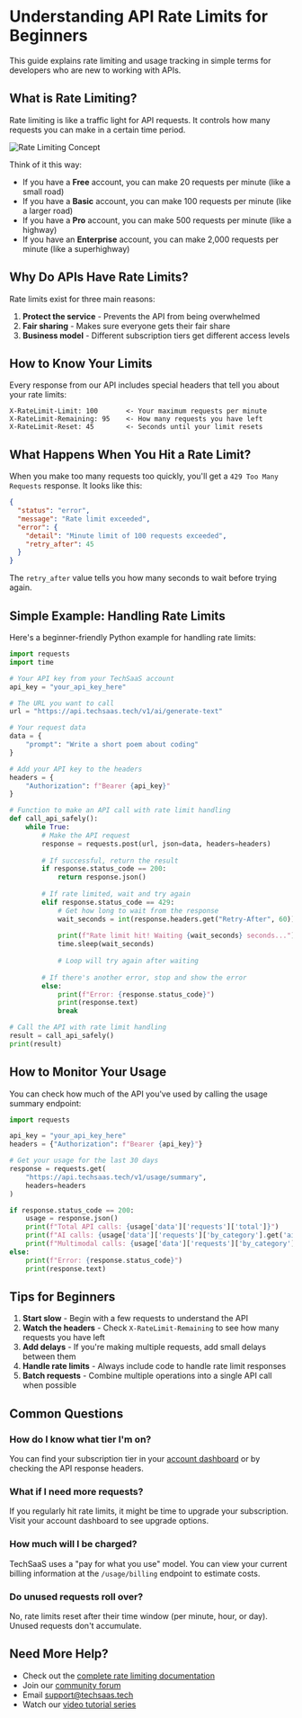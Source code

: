 # Understanding API Rate Limits for Beginners

This guide explains rate limiting and usage tracking in simple terms for developers who are new to working with APIs.

## What is Rate Limiting?

Rate limiting is like a traffic light for API requests. It controls how many requests you can make in a certain time period.

![Rate Limiting Concept](../assets/images/rate-limit-concept.png)

Think of it this way:

- If you have a **Free** account, you can make 20 requests per minute (like a small road)
- If you have a **Basic** account, you can make 100 requests per minute (like a larger road)
- If you have a **Pro** account, you can make 500 requests per minute (like a highway)
- If you have an **Enterprise** account, you can make 2,000 requests per minute (like a superhighway)

## Why Do APIs Have Rate Limits?

Rate limits exist for three main reasons:

1. **Protect the service** - Prevents the API from being overwhelmed
2. **Fair sharing** - Makes sure everyone gets their fair share
3. **Business model** - Different subscription tiers get different access levels

## How to Know Your Limits

Every response from our API includes special headers that tell you about your rate limits:

```
X-RateLimit-Limit: 100       <- Your maximum requests per minute
X-RateLimit-Remaining: 95    <- How many requests you have left
X-RateLimit-Reset: 45        <- Seconds until your limit resets
```

## What Happens When You Hit a Rate Limit?

When you make too many requests too quickly, you'll get a `429 Too Many Requests` response. It looks like this:

```json
{
  "status": "error",
  "message": "Rate limit exceeded",
  "error": {
    "detail": "Minute limit of 100 requests exceeded",
    "retry_after": 45
  }
}
```

The `retry_after` value tells you how many seconds to wait before trying again.

## Simple Example: Handling Rate Limits

Here's a beginner-friendly Python example for handling rate limits:

```python
import requests
import time

# Your API key from your TechSaaS account
api_key = "your_api_key_here"

# The URL you want to call
url = "https://api.techsaas.tech/v1/ai/generate-text"

# Your request data
data = {
    "prompt": "Write a short poem about coding"
}

# Add your API key to the headers
headers = {
    "Authorization": f"Bearer {api_key}"
}

# Function to make an API call with rate limit handling
def call_api_safely():
    while True:
        # Make the API request
        response = requests.post(url, json=data, headers=headers)
        
        # If successful, return the result
        if response.status_code == 200:
            return response.json()
        
        # If rate limited, wait and try again
        elif response.status_code == 429:
            # Get how long to wait from the response
            wait_seconds = int(response.headers.get("Retry-After", 60))
            
            print(f"Rate limit hit! Waiting {wait_seconds} seconds...")
            time.sleep(wait_seconds)
            
            # Loop will try again after waiting
        
        # If there's another error, stop and show the error
        else:
            print(f"Error: {response.status_code}")
            print(response.text)
            break

# Call the API with rate limit handling
result = call_api_safely()
print(result)
```

## How to Monitor Your Usage

You can check how much of the API you've used by calling the usage summary endpoint:

```python
import requests

api_key = "your_api_key_here"
headers = {"Authorization": f"Bearer {api_key}"}

# Get your usage for the last 30 days
response = requests.get(
    "https://api.techsaas.tech/v1/usage/summary", 
    headers=headers
)

if response.status_code == 200:
    usage = response.json()
    print(f"Total API calls: {usage['data']['requests']['total']}")
    print(f"AI calls: {usage['data']['requests']['by_category'].get('ai', 0)}")
    print(f"Multimodal calls: {usage['data']['requests']['by_category'].get('multimodal', 0)}")
else:
    print(f"Error: {response.status_code}")
    print(response.text)
```

## Tips for Beginners

1. **Start slow** - Begin with a few requests to understand the API
2. **Watch the headers** - Check `X-RateLimit-Remaining` to see how many requests you have left
3. **Add delays** - If you're making multiple requests, add small delays between them
4. **Handle rate limits** - Always include code to handle rate limit responses
5. **Batch requests** - Combine multiple operations into a single API call when possible

## Common Questions

### How do I know what tier I'm on?

You can find your subscription tier in your [account dashboard](https://techsaas.tech/dashboard) or by checking the API response headers.

### What if I need more requests?

If you regularly hit rate limits, it might be time to upgrade your subscription. Visit your account dashboard to see upgrade options.

### How much will I be charged?

TechSaaS uses a "pay for what you use" model. You can view your current billing information at the `/usage/billing` endpoint to estimate costs.

### Do unused requests roll over?

No, rate limits reset after their time window (per minute, hour, or day). Unused requests don't accumulate.

## Need More Help?

- Check out the [complete rate limiting documentation](../api/rate-limiting.md)
- Join our [community forum](https://community.techsaas.tech)
- Email [support@techsaas.tech](mailto:support@techsaas.tech)
- Watch our [video tutorial series](https://youtube.com/techsaas)

